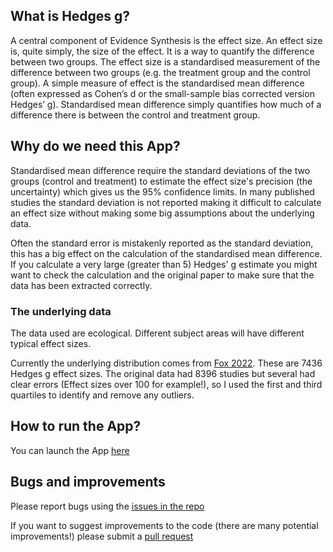 
## What is Hedges g?

A central component of Evidence Synthesis is the effect size. An effect size is, quite simply, the size of the effect. It is a way to quantify the difference between two groups. The effect size is a standardised measurement of the difference between two groups (e.g. the treatment group and the control group). A simple measure of effect is the standardised mean difference (often expressed as Cohen’s d or the small-sample bias corrected version Hedges’ g). Standardised mean difference simply quantifies how much of a difference there is between the control and treatment group.

## Why do we need this App?

Standardised mean difference require the standard deviations of the two groups (control and treatment) to estimate the effect size's precision (the uncertainty) which gives us the 95% confidence limits. In many published studies the standard deviation is not reported making it difficult to calculate an effect size without making some big assumptions about the underlying data.

Often the standard error is mistakenly reported as the standard deviation, this has a big effect on the calculation of the standardised mean difference. If you calculate a very large (greater than 5) Hedges' g estimate you might want to check the calculation and the original paper to make sure that the data has been extracted correctly. 

### The underlying data

The data used are ecological. Different subject areas will have different typical effect sizes. 

Currently the underlying distribution comes from [Fox 2022](https://doi.org/10.1002/ece3.9521). These are 7436 Hedges g effect sizes. The original data had 8396 studies but several had clear errors (Effect sizes over 100 for example!), so I used the first and third quartiles to identify and remove any outliers.

## How to run the App?

You can launch the App [here](https://drmatt.shinyapps.io/Hedges_g_checker/)

## Bugs and improvements

Please report bugs using the [issues in the repo](https://github.com/DrMattG/Hedges_g/issues)

If you want to suggest improvements to the code (there are many potential improvements!) please submit a [pull request](https://docs.github.com/en/pull-requests/collaborating-with-pull-requests/proposing-changes-to-your-work-with-pull-requests/about-pull-requests)




